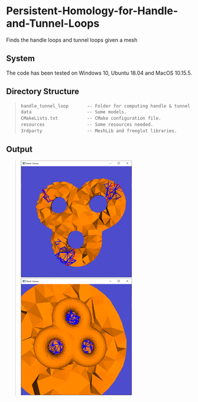 # Persistent-Homology-for-Handle-and-Tunnel-Loops
Finds the handle loops and tunnel loops given a mesh

## System

The code has been tested on Windows 10, Ubuntu 18.04 and MacOS 10.15.5.

## Directory Structure

>``` txt
>handle_tunnel_loop       -- Folder for computing handle & tunnel loops. 
>data                     -- Some models.
>CMakeLists.txt           -- CMake configuration file.
>resources                -- Some resources needed.
>3rdparty                 -- MeshLib and freeglut libraries.
>```

## Output
>![genus handle loops](resources/genus_handle_loops.png) ![genus tunnel loops](resources/genus_tunnel_loops.png)

